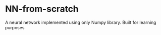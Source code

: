 # NN-from-scratch
A neural network implemented using only Numpy library. Built for learning purposes
